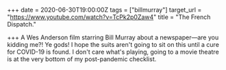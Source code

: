 +++
date = 2020-06-30T19:00:00Z
tags = ["billmurray"]
target_url = "https://www.youtube.com/watch?v=TcPk2p0Zaw4"
title = "The French Dispatch."

+++
A Wes Anderson film starring Bill Murray about a newspaper—are you kidding me?! Ye gods! I hope the suits aren't going to sit on this until a cure for COVID-19 is found. I don't care what's playing, going to a movie theatre is at the very bottom of my post-pandemic checklist.
